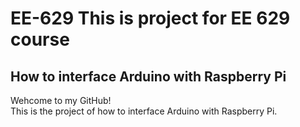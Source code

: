 # EE-629 This is project for EE 629 course 
How to interface Arduino with Raspberry Pi
-
Wehcome to my GitHub!  
This is the project of how to interface Arduino with Raspberry Pi.
